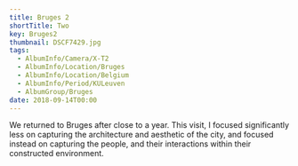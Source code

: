 ```yaml
---
title: Bruges 2
shortTitle: Two
key: Bruges2
thumbnail: DSCF7429.jpg
tags:
  - AlbumInfo/Camera/X-T2
  - AlbumInfo/Location/Bruges
  - AlbumInfo/Location/Belgium
  - AlbumInfo/Period/KULeuven
  - AlbumGroup/Bruges
date: 2018-09-14T00:00
---
```

We returned to Bruges after close to a year. This visit, I focused significantly less on capturing the architecture and aesthetic of the city, and focused instead on capturing the people, and their interactions within their constructed environment.
